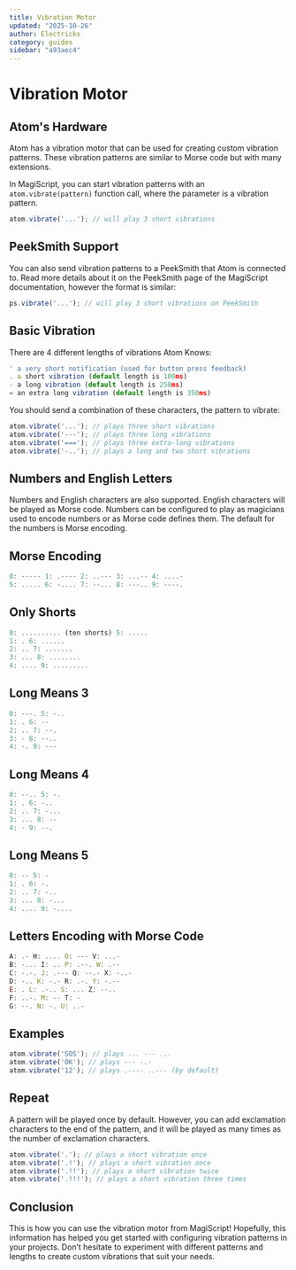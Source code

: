 ```yaml
---
title: Vibration Motor
updated: "2025-10-26"
author: Electricks
category: guides
sidebar: "a93aec4"
---
```


# Vibration Motor

## Atom's Hardware

Atom has a vibration motor that can be used for creating custom vibration patterns. These vibration patterns are similar to Morse code but with many extensions.

In MagiScript, you can start vibration patterns with an `atom.vibrate(pattern)` function call, where the parameter is a vibration pattern.

```javascript
atom.vibrate('...'); // will play 3 short vibrations
```

## PeekSmith Support

You can also send vibration patterns to a PeekSmith that Atom is connected to. Read more details about it on the PeekSmith page of the MagiScript documentation, however the format is similar:

```javascript
ps.vibrate('...'); // will play 3 short vibrations on PeekSmith
```

## Basic Vibration

There are 4 different lengths of vibrations Atom Knows:

```javascript
' a very short notification (used for button press feedback)
. a short vibration (default length is 100ms)
- a long vibration (default length is 250ms)
= an extra long vibration (default length is 350ms)
```

You should send a combination of these characters, the pattern to vibrate:

```javascript
atom.vibrate('...'); // plays three short vibrations
atom.vibrate('---'); // plays three long vibrations
atom.vibrate('==='); // plays three extra-long vibrations
atom.vibrate('-..'); // plays a long and two short vibrations
```

## Numbers and English Letters

Numbers and English characters are also supported. English characters will be played as Morse code. Numbers can be configured to play as magicians used to encode numbers or as Morse code defines them. The default for the numbers is Morse encoding.

## Morse Encoding

```javascript
0: ----- 1: .---- 2: ..--- 3: ...-- 4: ....-
5: ..... 6: -.... 7: --... 8: ---.. 9: ----.
```

## Only Shorts

```javascript
0: .......... (ten shorts) 5: .....
1: . 6: ......
2: .. 7: .......
3: ... 8: ........
4: .... 9: .........
```

## Long Means 3

```javascript
0: ---. 5: -..
1: . 6: --
2: .. 7: --.
3: - 8: --..
4: -. 9: ---
```

## Long Means 4

```javascript
0: --.. 5: -.
1: . 6: -..
2: .. 7: -...
3: ... 8: --
4: - 9: --.
```

## Long Means 5

```javascript
0: -- 5: -
1: . 6: -.
2: .. 7: -..
3: ... 8: -...
4: .... 9: -....
```

## Letters Encoding with Morse Code

```javascript
A: .- H: .... O: --- V: ...-
B: -... I: .. P: .--. W: .--
C: -.-. J: .--- Q: --.- X: -..-
D: -.. K: -.- R: .-. Y: -.--
E: . L: .-.. S: ... Z: --..
F: ..-. M: -- T: -
G: --. N: -. U: ..-
```

## Examples

```javascript
atom.vibrate('SOS'); // plays ... --- ...
atom.vibrate('OK'); // plays --- -.-
atom.vibrate('12'); // plays .---- ..--- (by default)
```

## Repeat

A pattern will be played once by default. However, you can add exclamation characters to the end of the pattern, and it will be played as many times as the number of exclamation characters.

```javascript
atom.vibrate('.'); // plays a short vibration once
atom.vibrate('.!'); // plays a short vibration once
atom.vibrate('.!!'); // plays a short vibration twice
atom.vibrate('.!!!'); // plays a short vibration three times
```

## Conclusion

This is how you can use the vibration motor from MagiScript! Hopefully, this information has helped you get started with configuring vibration patterns in your projects. Don’t hesitate to experiment with different patterns and lengths to create custom vibrations that suit your needs.